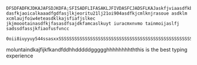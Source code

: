 	DFSDFADFKJDKAJAFSDJKDFA;SFISADFLIFASAKLJFIVDASFCJADSFLKAJaskfjviaasdfkbvnuygjfasdfasfkljuioeas2 dasfkjaoicalkaaadfgdfasjlkjeoritu21lj21oi904asdfkjcmlknjrasoue asdklm xcmlaujfoiw4eteasdklkajsfiafjslkec jkjmoootainasdfkjfasasdfsajdkfamcaslkuyt iuracmxnvmo tainmoijaslfj sadssdfassjkfiaofusfvncc

	0oii8iuyyuy544ssasxxSSSSSSSSSSSSSSSSSSSSSSSSSSSSSSSSSSSSSSSSSSSSSSSSSSSSSSSSSSSSSSSSSSSSSSSShjkjkjkhjkghyuitkjithhfikuhed2iuq4fgh2weyv

moluntaindkajfijkfkandfddhhdddddggggghhhhhhhhththis is the best typing experience



